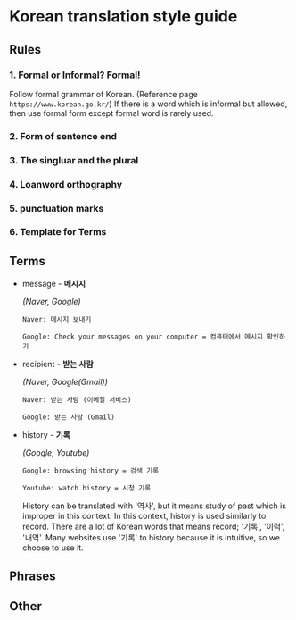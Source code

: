 # Korean translation style guide

## Rules
### 1. Formal or Informal? Formal!
Follow formal grammar of Korean. (Reference page `https://www.korean.go.kr/`)
If there is a word which is informal but allowed, then use formal form except formal word is rarely used.
### 2. Form of sentence end
### 3. The singluar and the plural
### 4. Loanword orthography
### 5. punctuation marks
### 6. Template for Terms

## Terms
- message - **메시지**
  
  *(Naver, Google)*
  
  `Naver: 메시지 보내기`
  
  `Google: Check your messages on your computer = 컴퓨터에서 메시지 확인하기`
  
- recipient - **받는 사람**

   *(Naver, Google(Gmail))*
   
   `Naver: 받는 사람 (이메일 서비스)`
   
   `Google: 받는 사람 (Gmail)`
 
- history - **기록**
  
  *(Google, Youtube)*
  
  `Google: browsing history = 검색 기록`
  
  `Youtube: watch history = 시청 기록`
  
   History can be translated with '역사', but it means study of past which is improper in this context. In this context, history is used similarly to record. There are a lot of Korean words that means record; '기록', '이력', '내역'. Many websites use '기록' to history because it is intuitive, so we choose to use it.

## Phrases

## Other
